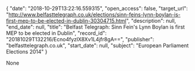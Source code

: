 {
  "date": "2018-10-29T13:22:16.559315", 
  "open_access": false, 
  "target_url": "http://www.belfasttelegraph.co.uk/elections/sinn-feins-lynn-boylan-is-first-mep-to-be-elected-in-dublin-30304715.html", 
  "description": null, 
  "end_date": null, 
  "title": "Belfast Telegraph: Sinn Fein's Lynn Boylan is first MEP to be elected in Dublin", 
  "record_id": "20181029T132216/Ecno4fyzlX8Xv1L4jfr8gA==", 
  "publisher": "belfasttelegraph.co.uk", 
  "start_date": null, 
  "subject": "European Parliament Elections 2014"
}

None